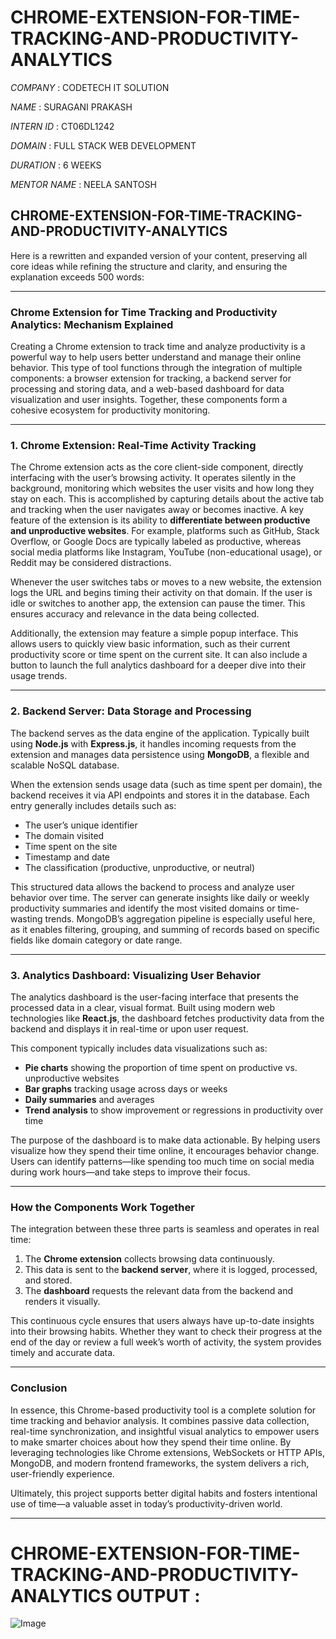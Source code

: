 # CHROME-EXTENSION-FOR-TIME-TRACKING-AND-PRODUCTIVITY-ANALYTICS

*COMPANY* : CODETECH IT SOLUTION

*NAME* : SURAGANI PRAKASH

*INTERN ID* : CT06DL1242

*DOMAIN* : FULL STACK WEB DEVELOPMENT

*DURATION* : 6 WEEKS

*MENTOR NAME* : NEELA SANTOSH

## CHROME-EXTENSION-FOR-TIME-TRACKING-AND-PRODUCTIVITY-ANALYTICS

Here is a rewritten and expanded version of your content, preserving all core ideas while refining the structure and clarity, and ensuring the explanation exceeds 500 words:

---

### **Chrome Extension for Time Tracking and Productivity Analytics: Mechanism Explained**

Creating a Chrome extension to track time and analyze productivity is a powerful way to help users better understand and manage their online behavior. This type of tool functions through the integration of multiple components: a browser extension for tracking, a backend server for processing and storing data, and a web-based dashboard for data visualization and user insights. Together, these components form a cohesive ecosystem for productivity monitoring.

---

### **1. Chrome Extension: Real-Time Activity Tracking**

The Chrome extension acts as the core client-side component, directly interfacing with the user’s browsing activity. It operates silently in the background, monitoring which websites the user visits and how long they stay on each. This is accomplished by capturing details about the active tab and tracking when the user navigates away or becomes inactive. A key feature of the extension is its ability to **differentiate between productive and unproductive websites**. For example, platforms such as GitHub, Stack Overflow, or Google Docs are typically labeled as productive, whereas social media platforms like Instagram, YouTube (non-educational usage), or Reddit may be considered distractions.

Whenever the user switches tabs or moves to a new website, the extension logs the URL and begins timing their activity on that domain. If the user is idle or switches to another app, the extension can pause the timer. This ensures accuracy and relevance in the data being collected.

Additionally, the extension may feature a simple popup interface. This allows users to quickly view basic information, such as their current productivity score or time spent on the current site. It can also include a button to launch the full analytics dashboard for a deeper dive into their usage trends.

---

### **2. Backend Server: Data Storage and Processing**

The backend serves as the data engine of the application. Typically built using **Node.js** with **Express.js**, it handles incoming requests from the extension and manages data persistence using **MongoDB**, a flexible and scalable NoSQL database.

When the extension sends usage data (such as time spent per domain), the backend receives it via API endpoints and stores it in the database. Each entry generally includes details such as:

* The user’s unique identifier
* The domain visited
* Time spent on the site
* Timestamp and date
* The classification (productive, unproductive, or neutral)

This structured data allows the backend to process and analyze user behavior over time. The server can generate insights like daily or weekly productivity summaries and identify the most visited domains or time-wasting trends. MongoDB’s aggregation pipeline is especially useful here, as it enables filtering, grouping, and summing of records based on specific fields like domain category or date range.

---

### **3. Analytics Dashboard: Visualizing User Behavior**

The analytics dashboard is the user-facing interface that presents the processed data in a clear, visual format. Built using modern web technologies like **React.js**, the dashboard fetches productivity data from the backend and displays it in real-time or upon user request.

This component typically includes data visualizations such as:

* **Pie charts** showing the proportion of time spent on productive vs. unproductive websites
* **Bar graphs** tracking usage across days or weeks
* **Daily summaries** and averages
* **Trend analysis** to show improvement or regressions in productivity over time

The purpose of the dashboard is to make data actionable. By helping users visualize how they spend their time online, it encourages behavior change. Users can identify patterns—like spending too much time on social media during work hours—and take steps to improve their focus.

---

### **How the Components Work Together**

The integration between these three parts is seamless and operates in real time:

1. The **Chrome extension** collects browsing data continuously.
2. This data is sent to the **backend server**, where it is logged, processed, and stored.
3. The **dashboard** requests the relevant data from the backend and renders it visually.

This continuous cycle ensures that users always have up-to-date insights into their browsing habits. Whether they want to check their progress at the end of the day or review a full week’s worth of activity, the system provides timely and accurate data.

---

### **Conclusion**

In essence, this Chrome-based productivity tool is a complete solution for time tracking and behavior analysis. It combines passive data collection, real-time synchronization, and insightful visual analytics to empower users to make smarter choices about how they spend their time online. By leveraging technologies like Chrome extensions, WebSockets or HTTP APIs, MongoDB, and modern frontend frameworks, the system delivers a rich, user-friendly experience.

Ultimately, this project supports better digital habits and fosters intentional use of time—a valuable asset in today’s productivity-driven world.

---

# CHROME-EXTENSION-FOR-TIME-TRACKING-AND-PRODUCTIVITY-ANALYTICS OUTPUT :

![Image](https://github.com/user-attachments/assets/95c63a00-0416-4f3c-9616-1ab637a188d1)


